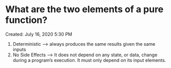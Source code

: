 # What are the two elements of a pure function?

Created: July 16, 2020 5:30 PM

1. Deterministic --> always produces the same results given the same inputs
2. No Side Effects -->  It does not depend on any state, or data, change during a program’s execution. It must only depend on its input elements.